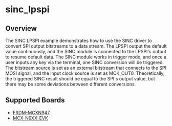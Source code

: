 # sinc_lpspi

## Overview
The SINC LPSPI example demonstrates how to use the SINC driver to convert SPI output bitstreams to a data stream.
The LPSPI output the default value continuously, and the SINC module is connected to the LPSPI's output to resume default data.
The SINC module works in trigger mode, and once a user inputs any key via the terminal, one SINC conversion will be triggered.
The bitstream source is set as an external bitstream that connects to the SPI MOSI signal, and the input clock source is set as MCK_OUT0.
Theoretically, the triggered SINC result should be equal to the SPI's output value, but there may be some deviations between different conversions.

## Supported Boards
- [FRDM-MCXN947](../../../_boards/frdmmcxn947/driver_examples/sinc/lpspi/example_board_readme.md)
- [MCX-N9XX-EVK](../../../_boards/mcxn9xxevk/driver_examples/sinc/lpspi/example_board_readme.md)
